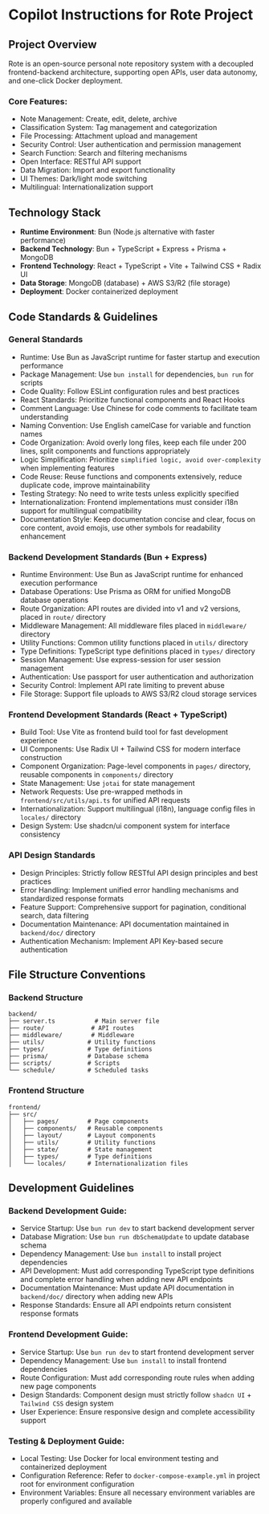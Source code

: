 # Copilot Instructions for Rote Project

## Project Overview

Rote is an open-source personal note repository system with a decoupled frontend-backend architecture, supporting open APIs, user data autonomy, and one-click Docker deployment.

### Core Features:

- Note Management: Create, edit, delete, archive
- Classification System: Tag management and categorization
- File Processing: Attachment upload and management
- Security Control: User authentication and permission management
- Search Function: Search and filtering mechanisms
- Open Interface: RESTful API support
- Data Migration: Import and export functionality
- UI Themes: Dark/light mode switching
- Multilingual: Internationalization support

## Technology Stack

- **Runtime Environment**: Bun (Node.js alternative with faster performance)
- **Backend Technology**: Bun + TypeScript + Express + Prisma + MongoDB
- **Frontend Technology**: React + TypeScript + Vite + Tailwind CSS + Radix UI
- **Data Storage**: MongoDB (database) + AWS S3/R2 (file storage)
- **Deployment**: Docker containerized deployment

## Code Standards & Guidelines

### General Standards

- Runtime: Use Bun as JavaScript runtime for faster startup and execution performance
- Package Management: Use `bun install` for dependencies, `bun run` for scripts
- Code Quality: Follow ESLint configuration rules and best practices
- React Standards: Prioritize functional components and React Hooks
- Comment Language: Use Chinese for code comments to facilitate team understanding
- Naming Convention: Use English camelCase for variable and function names
- Code Organization: Avoid overly long files, keep each file under 200 lines, split components and functions appropriately
- Logic Simplification: Prioritize `simplified logic, avoid over-complexity` when implementing features
- Code Reuse: Reuse functions and components extensively, reduce duplicate code, improve maintainability
- Testing Strategy: No need to write tests unless explicitly specified
- Internationalization: Frontend implementations must consider i18n support for multilingual compatibility
- Documentation Style: Keep documentation concise and clear, focus on core content, avoid emojis, use other symbols for readability enhancement

### Backend Development Standards (Bun + Express)

- Runtime Environment: Use Bun as JavaScript runtime for enhanced execution performance
- Database Operations: Use Prisma as ORM for unified MongoDB database operations
- Route Organization: API routes are divided into v1 and v2 versions, placed in `route/` directory
- Middleware Management: All middleware files placed in `middleware/` directory
- Utility Functions: Common utility functions placed in `utils/` directory
- Type Definitions: TypeScript type definitions placed in `types/` directory
- Session Management: Use express-session for user session management
- Authentication: Use passport for user authentication and authorization
- Security Control: Implement API rate limiting to prevent abuse
- File Storage: Support file uploads to AWS S3/R2 cloud storage services

### Frontend Development Standards (React + TypeScript)

- Build Tool: Use Vite as frontend build tool for fast development experience
- UI Components: Use Radix UI + Tailwind CSS for modern interface construction
- Component Organization: Page-level components in `pages/` directory, reusable components in `components/` directory
- State Management: Use `jotai` for state management
- Network Requests: Use pre-wrapped methods in `frontend/src/utils/api.ts` for unified API requests
- Internationalization: Support multilingual (i18n), language config files in `locales/` directory
- Design System: Use shadcn/ui component system for interface consistency

### API Design Standards

- Design Principles: Strictly follow RESTful API design principles and best practices
- Error Handling: Implement unified error handling mechanisms and standardized response formats
- Feature Support: Comprehensive support for pagination, conditional search, data filtering
- Documentation Maintenance: API documentation maintained in `backend/doc/` directory
- Authentication Mechanism: Implement API Key-based secure authentication

## File Structure Conventions

### Backend Structure

```
backend/
├── server.ts           # Main server file
├── route/             # API routes
├── middleware/        # Middleware
├── utils/            # Utility functions
├── types/            # Type definitions
├── prisma/           # Database schema
├── scripts/          # Scripts
└── schedule/         # Scheduled tasks
```

### Frontend Structure

```
frontend/
├── src/
│   ├── pages/        # Page components
│   ├── components/   # Reusable components
│   ├── layout/       # Layout components
│   ├── utils/        # Utility functions
│   ├── state/        # State management
│   ├── types/        # Type definitions
│   └── locales/      # Internationalization files
```

## Development Guidelines

### Backend Development Guide:

- Service Startup: Use `bun run dev` to start backend development server
- Database Migration: Use `bun run dbSchemaUpdate` to update database schema
- Dependency Management: Use `bun install` to install project dependencies
- API Development: Must add corresponding TypeScript type definitions and complete error handling when adding new API endpoints
- Documentation Maintenance: Must update API documentation in `backend/doc/` directory when adding new APIs
- Response Standards: Ensure all API endpoints return consistent response formats

### Frontend Development Guide:

- Service Startup: Use `bun run dev` to start frontend development server
- Dependency Management: Use `bun install` to install frontend dependencies
- Route Configuration: Must add corresponding route rules when adding new page components
- Design Standards: Component design must strictly follow `shadcn UI` + `Tailwind CSS` design system
- User Experience: Ensure responsive design and complete accessibility support

### Testing & Deployment Guide:

- Local Testing: Use Docker for local environment testing and containerized deployment
- Configuration Reference: Refer to `docker-compose-example.yml` in project root for environment configuration
- Environment Variables: Ensure all necessary environment variables are properly configured and available
